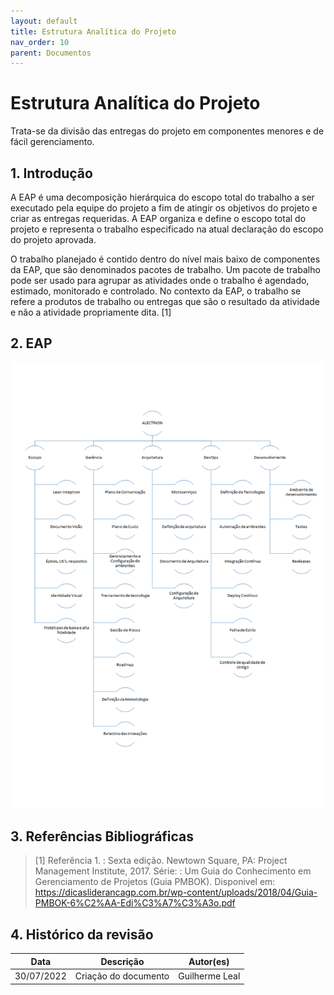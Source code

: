 ```yaml
---
layout: default
title: Estrutura Analítica do Projeto
nav_order: 10
parent: Documentos
---
```


# Estrutura Analítica do Projeto

Trata-se da divisão das entregas do projeto em componentes menores e de fácil gerenciamento.

## 1. Introdução

A EAP é uma decomposição hierárquica do escopo total do trabalho a ser executado pela equipe do projeto a fim
de atingir os objetivos do projeto e criar as entregas requeridas. A EAP organiza e define o escopo total do projeto e
representa o trabalho especificado na atual declaração do escopo do projeto aprovada.

O trabalho planejado é contido dentro do nível mais baixo de componentes da EAP, que são denominados pacotes
de trabalho. Um pacote de trabalho pode ser usado para agrupar as atividades onde o trabalho é agendado, estimado,
monitorado e controlado. No contexto da EAP, o trabalho se refere a produtos de trabalho ou entregas que são o
resultado da atividade e não a atividade propriamente dita. [1]

## 2. EAP
  
![EAP](../assets/eap.png)

## 3. Referências Bibliográficas

> [1] Referência 1. : Sexta edição.  Newtown Square, PA: Project Management Institute, 2017. Série: : Um Guia do Conhecimento em Gerenciamento de Projetos (Guia PMBOK). Disponivel em: https://dicasliderancagp.com.br/wp-content/uploads/2018/04/Guia-PMBOK-6%C2%AA-Edi%C3%A7%C3%A3o.pdf

## 4. Histórico da revisão

|**Data**|**Descrição**|**Autor(es)**|
|--------|-------------|-------------|
|30/07/2022|Criação do documento| Guilherme Leal|
